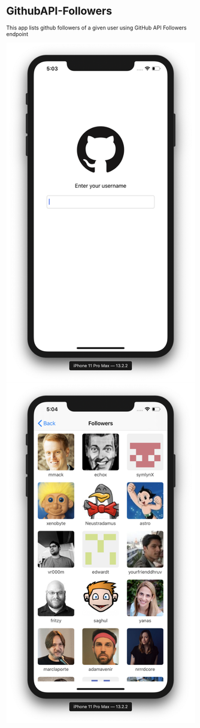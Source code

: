 # GithubAPI-Followers
This app lists github followers of a given user using GitHub API Followers endpoint

![](https://github.com/saniazafar/GithubAPI-Followers/blob/master/GithubAPI/Images/Screen%20Shot%202020-04-17%20at%205.03.23%20PM.png)
![](https://github.com/saniazafar/GithubAPI-Followers/blob/master/GithubAPI/Images/Screen%20Shot%202020-04-17%20at%205.04.19%20PM.png)
